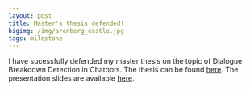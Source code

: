 ```yaml
---
layout: post
title: Master's thesis defended!
bigimg: /img/arenberg_castle.jpg
tags: milestone
---
```


I have sucessfully defended my master thesis on the topic of Dialogue Breakdown Detection in Chatbots. The thesis can be found <a href="../pdf/Hendriksen_MAI_thesis.pdf">here</a>. The presentation slides are available <a href="../pdf/thesis_defense_presentation.pdf">here</a>.
